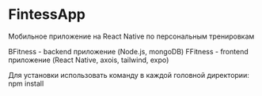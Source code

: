 # FintessApp
Мобильное приложение на React Native по персональным тренировкам

BFitness - backend приложение (Node.js, mongoDB)
FFitness - frontend приложение (React Native, axois, tailwind, expo)

Для установки использовать команду в каждой головной директории: npm install
